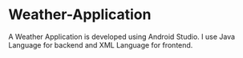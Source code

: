 # Weather-Application

A Weather Application is developed using Android Studio. I use Java Language for backend and XML Language for frontend.
